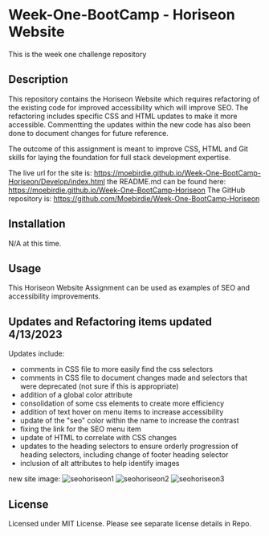 # Week-One-BootCamp - Horiseon Website
This is the week one challenge repository


## Description
This repository contains the Horiseon Website which requires refactoring of the existing code for improved accessibility which will improve SEO. The refactoring includes specific CSS and HTML updates to make it more accessible. Commentting the updates within the new code has also been done to document changes for future reference. 

The outcome of this assignment is meant to improve CSS, HTML and Git skills for laying the foundation for full stack development expertise.

The live url for the site is: https://moebirdie.github.io/Week-One-BootCamp-Horiseon/Develop/index.html
the README.md can be found here: https://moebirdie.github.io/Week-One-BootCamp-Horiseon
The GitHub repository is:  https://github.com/Moebirdie/Week-One-BootCamp-Horiseon

## Installation
N/A at this time.


## Usage

This Horiseon Website Assignment can be used as examples of SEO and accessibility improvements. 


## Updates and Refactoring items updated 4/13/2023
Updates include:
- comments in CSS file to more easily find the css selectors
- comments in CSS file to document changes made and selectors that were deprecated (not sure if this is appropriate)
- addition of a global color attribute
- consolidation of some css elements to create more efficiency
- addition of text hover on menu items to increase accessibility
- update of the "seo" color within the name to increase the contrast
- fixing the link for the SEO menu item
- update of HTML to correlate with CSS changes 
- updates to the heading selectors to ensure orderly progression of heading selectors, including change of footer heading selector
- inclusion of alt attributes to help identify images

new site image:
![seohoriseon1](https://user-images.githubusercontent.com/93432701/231764001-51655511-1d65-4cc7-9293-9e4ae7064131.jpeg)
![seohoriseon2](https://user-images.githubusercontent.com/93432701/231764031-b58a0446-16c1-4e1a-a2ce-7eb27e11b273.png)
![seohoriseon3](https://user-images.githubusercontent.com/93432701/231764582-fe499407-6c42-4b73-aa87-7a7aceebc5e2.png)



## License
Licensed under MIT License. Please see separate license details in Repo.

